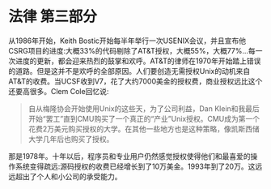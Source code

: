 # 法律 第三部分

从1986年开始，Keith Bostic开始每半年举行一次USENIX会议，并且宣布他CSRG项目的进度:大概33%的代码剔除了AT&T授权，大概55%，大概77%...每一次进度的更新，都会迎来热烈的鼓掌和欢呼。AT&T的律师在1970年开始踏上错误的道路。但是这并不是欢呼的全部原因。人们要创造无需授权Unix的动机来自AT&T的收费。当UCSF收到V7，花了大约7000美金的授权费，商业授权远比这个还要高很多。Clem Cole回忆说:

> 自从梅隆协会开始使用Unix的这些天，为了公司利益，Dan Klein和我最后开始“罢工”直到CMU购买了一个真正的“产业”Unix授权。CMU成为第一个花费2万美元购买授权的大学。在其他一些地方也是这种策略，像凯斯西储大学几年后也购买了授权。

那是1978年。十年以后，程序员和专业用户仍然感觉授权使得他们和最喜爱的操作系统变得疏远:源码授权的收费已经增长到了10万美金。1993年到了20万。这远远超出了个人和小公司的承受能力。


